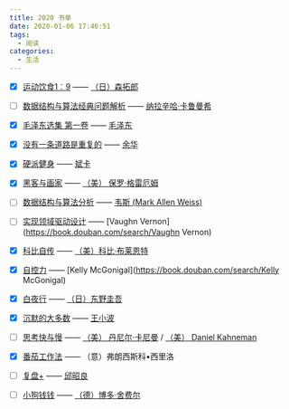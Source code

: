 ```yaml
---
title: 2020 书单
date: 2020-01-06 17:46:51
tags:
  - 阅读
categories:
  - 生活
---
```




<!-- more -->



* [x] [运动饮食1︰9](https://book.douban.com/subject/26427528/) —— [（日）森拓郎](https://book.douban.com/search/森拓郎)
* [ ] [数据结构与算法经典问题解析](https://book.douban.com/subject/26834485/) —— [纳拉辛哈·卡鲁曼希](https://book.douban.com/search/纳拉辛哈·卡鲁曼希)
* [x] [毛泽东选集 第一卷](https://book.douban.com/subject/1139360/) —— [毛泽东](https://book.douban.com/search/毛泽东)
* [x] [没有一条道路是重复的](https://book.douban.com/subject/20397289/) —— [余华](https://book.douban.com/author/4503668/)
* [x] [硬派健身](https://book.douban.com/subject/26359758/) —— [斌卡](https://book.douban.com/author/287409/)
* [x] [黑客与画家](https://book.douban.com/subject/25724948/) ——  [（美） 保罗·格雷厄姆](https://book.douban.com/author/4566781/)
* [ ] [数据结构与算法分析](https://book.douban.com/subject/26745780/) —— [韦斯 (Mark Allen Weiss)](https://book.douban.com/search/韦斯)
* [ ] [实现领域驱动设计](https://book.douban.com/subject/25844633/) —— [Vaughn Vernon](https://book.douban.com/search/Vaughn Vernon)
* [x] [科比自传](https://book.douban.com/subject/30359587/) —— [（美）科比·布莱恩特](https://book.douban.com/author/1011346)
* [x] [自控力](https://book.douban.com/subject/30247013/) —— [Kelly McGonigal](https://book.douban.com/search/Kelly McGonigal)
* [x] [白夜行](https://book.douban.com/subject/10554308/) —— [（日）东野圭吾](https://book.douban.com/search/东野圭吾)
* [x] [沉默的大多数](https://book.douban.com/subject/27013716/) —— [王小波](https://book.douban.com/search/王小波)
* [ ] [思考快与慢](https://book.douban.com/subject/10785583/) ——  [（美） 丹尼尔·卡尼曼](https://book.douban.com/author/248090/) / [（美） Daniel Kahneman](https://book.douban.com/author/1077789/)
* [x] [番茄工作法](https://book.douban.com/subject/34820460/) —— （意）弗朗西斯科•西里洛
* [ ] [复盘+](https://book.douban.com/subject/20485545/) —— [邱昭良](https://book.douban.com/search/邱昭良)
* [ ] [小狗钱钱](https://book.douban.com/subject/3576486/) —— [（德）博多·舍费尔](https://book.douban.com/search/博多·舍费尔)

